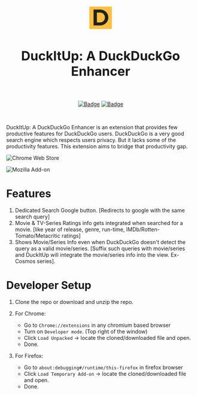 <p align="center">
 <a href="https://sponsor.ajay.app"><img src="https://raw.githubusercontent.com/Sayak9495/DuckItUp/master/icon_128.png" alt="Logo" style="height:60px;"></img></a>
  <br/>
</p>

<h2 align="center" style="font-size:34px">DuckItUp: A DuckDuckGo Enhancer</h2>
<br>
<p align="center">
    <a href="https://chrome.google.com/webstore/detail/duckduckgo-enhancer/jmmkhgopncnabnhkedjfbeappnhfecej"><img src="https://developer.chrome.com/webstore/images/ChromeWebStore_BadgeWBorder_v2_206x58.png" alt="Badge"></img></a>
    <a href="https://addons.mozilla.org/en-US/firefox/addon/duckduckgo-enhancer"><img src="https://ffp4g1ylyit3jdyti1hqcvtb-wpengine.netdna-ssl.com/addons/files/2015/11/get-the-addon.png" alt="Badge"></img></a>
</p>
<br>

DuckItUp: A DuckDuckGo Enhancer is an extension that provides few productive features for DuckDuckGo users. DuckDuckGo is a very good search engine which respects users privacy. But it lacks some of the productivity features. This extension aims to bridge that productivity gap.

![Chrome Web Store](https://img.shields.io/chrome-web-store/users/jmmkhgopncnabnhkedjfbeappnhfecej?color=yellow&label=Chrome%20Extension%20Users&style=for-the-badge)

![Mozilla Add-on](https://img.shields.io/amo/users/duckduckgo-enhancer?color=yellow&label=Firefox%20Addon%20Users&style=for-the-badge)

# Features
1. Dedicated Search Google button. [Redirects to google with the same search query]
2. Movie & TV-Series Ratings info gets integrated when searched for a movie. [like year of release, genre, run-time, IMDb/Rotten-Tomato/Metacritic ratings]
3. Shows Movie/Series Info even when DuckDuckGo doesn't detect the query as a valid movie/series. [Suffix such queries with movie/series and DuckItUp will integrate the movie/series info into the view. Ex- Cosmos series].

# Developer Setup
1. Clone the repo or download and unzip the repo.
2. For Chrome:
    - Go to `Chrome://extensions` in any chromium based browser
    - Turn on `Developer mode`. (Top right of the window)
    - Click `Load Unpacked` -> locate the cloned/downloaded file and open.
    - Done.

3. For Firefox:
    - Go to `about:debugging#/runtime/this-firefox` in firefox browser
    - Click `Load Temporary Add-on` -> locate the cloned/downloaded file and open.
    - Done.
